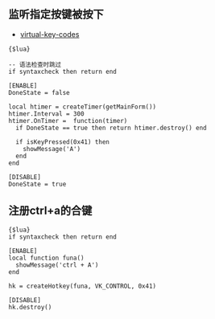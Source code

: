 ## 监听指定按键被按下
- [virtual-key-codes](https://docs.microsoft.com/en-us/windows/win32/inputdev/virtual-key-codes)

```
{$lua}

-- 语法检查时跳过
if syntaxcheck then return end

[ENABLE]
DoneState = false

local htimer = createTimer(getMainForm())
htimer.Interval = 300
htimer.OnTimer =  function(timer)
  if DoneState == true then return htimer.destroy() end

  if isKeyPressed(0x41) then
    showMessage('A')
  end
end
 
[DISABLE]
DoneState = true
```

## 注册ctrl+a的合键
```
{$lua}
if syntaxcheck then return end

[ENABLE]
local function funa()
  showMessage('ctrl + A')
end

hk = createHotkey(funa, VK_CONTROL, 0x41)

[DISABLE]
hk.destroy()
```